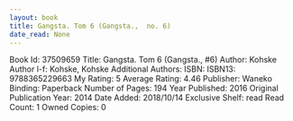 ```yaml
---
layout: book
title: Gangsta. Tom 6 (Gangsta.,  no. 6)
date_read: None
---
```


Book Id: 37509659
Title: Gangsta. Tom 6 (Gangsta., #6)
Author: Kohske
Author l-f: Kohske, Kohske
Additional Authors: 
ISBN: 
ISBN13: 9788365229663
My Rating: 5
Average Rating: 4.46
Publisher: Waneko
Binding: Paperback
Number of Pages: 194
Year Published: 2016
Original Publication Year: 2014
Date Added: 2018/10/14
Exclusive Shelf: read
Read Count: 1
Owned Copies: 0


